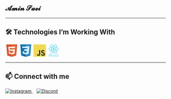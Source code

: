 ## 𝓐𝓶𝓲𝓷 𝓢𝓪𝓮𝓲      
---
## 🛠️ Technologies I’m Working With

<p>
  <img src="https://raw.githubusercontent.com/devicons/devicon/master/icons/html5/html5-original.svg" alt="HTML5" width="40" height="40"/>
  <img src="https://raw.githubusercontent.com/devicons/devicon/master/icons/css3/css3-original.svg" alt="CSS3" width="40" height="40"/>
  <img src="https://raw.githubusercontent.com/devicons/devicon/master/icons/javascript/javascript-original.svg" alt="JavaScript" width="40" height="40"/>
  <img src="https://raw.githubusercontent.com/devicons/devicon/master/icons/react/react-original-wordmark.svg" alt="React" width="40" height="40"/>
</p>

---

## 📫 Connect with me

<p>
  <a href="https://instagram.com/amiin_saeii" target="_blank">
    <img src="https://cdn-icons-png.flaticon.com/512/2111/2111463.png" alt="Instagram" width="40" height="40"/>
  </a>
  &nbsp;&nbsp;
  <a href="https://discord.com/users/aminderwal" target="_blank">
    <img src="https://cdn-icons-png.flaticon.com/512/2111/2111370.png" alt="Discord" width="40" height="40"/>
  </a>
</p>


